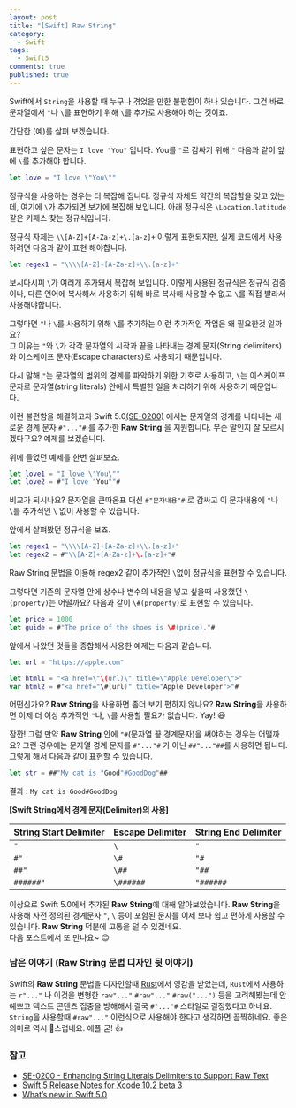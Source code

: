 ```yaml
---
layout: post
title: "[Swift] Raw String"
category:
  - Swift
tags: 
  - Swift5
comments: true
published: true
---
```


Swift에서 `String`을 사용할 때 누구나 겪었을 만한 불편함이 하나 있습니다.
그건 바로 문자열에서 `"`나 `\`를 표현하기 위해 `\`를 추가로 사용해야 하는 것이죠.

간단한 (예)를 살펴 보겠습니다.

표현하고 싶은 문자는 `I love "You"` 입니다. You를 `"`로 감싸기 위해 `"` 다음과 같이 앞에 `\`를 추가해야 합니다.

```swift
let love = "I love \"You\""
```

정규식을 사용하는 경우는 더 복잡해 집니다. 정규식 자체도 약간의 복잡함을 갖고 있는데, 여기에 `\`가 추가되면 보기에 복잡해 보입니다. 아래 정규식은 `\Location.latitude` 같은 키패스 찾는 정규식입니다.

정규식 자체는 `\\[A-Z]+[A-Za-z]+\.[a-z]+` 이렇게 표현되지만, 실제 코드에서 사용하려면 다음과 같이 표현 해야합니다.

```swift
let regex1 = "\\\\[A-Z]+[A-Za-z]+\\.[a-z]+"
```

보시다시피 `\`가 여러개 추가돼서 복잡해 보입니다. 이렇게 사용된 정규식은 정규식 검증이나, 다른 언어에 복사해서 사용하기 위해 바로 복사해 사용할 수 없고 `\`를 직접 발라서 사용해야합니다.

그렇다면 `"`나 `\`를 사용하기 위해 `\`를 추가하는 이런 추가적인 작업은 왜 필요한것 일까요? <br/>
그 이유는 `"`와 `\`가 각각 문자열의 시작과 끝을 나타내는 경계 문자(String delimiters)와 이스케이프 문자(Escape characters)로 사용되기 때문입니다. 

다시 말해 `"`는 문자열의 범위의 경계를 파악하기 위한 기호로 사용하고, `\`는 이스케이프 문자로 문자열(string literals) 안에서 특별한 일을 처리하기 위해 사용하기 때문입니다.

이런 불편함을 해결하고자 Swift 5.0[(SE-0200)](https://github.com/apple/swift-evolution/blob/master/proposals/0200-raw-string-escaping.md) 에서는 문자열의 경계를 나타내는 새로운 경계 문자 `#"..."#` 를 추가한 **Raw String** 을 지원합니다. 무슨 말인지 잘 모르시겠다구요? 예제를 보겠습니다.

위에 들었던 예제를 한번 살펴보죠.

```swift
let love1 = "I love \"You\""
let love2 = #"I love "You""#
```

비교가 되시나요? 문자열을 큰따옴표 대신 `#"문자내용"#` 로 감싸고 이 문자내용에 `"`나 `\`를 추가적인 `\` 없이 사용할 수 있습니다.

앞에서 살펴봤던 정규식을 보죠.

```swift
let regex1 = "\\\\[A-Z]+[A-Za-z]+\\.[a-z]+"
let regex2 = #"\\[A-Z]+[A-Za-z]+\.[a-z]+"#
```

Raw String 문법을 이용해 regex2 같이 추가적인 `\`없이 정규식을 표현할 수 있습니다.

그렇다면 기존의 문자열 안에 상수나 변수의 내용을 넣고 싶을때 사용했던 `\(property)`는 어떨까요?
다음과 같이 `\#(property)`로 표현할 수 있습니다.

```swift
let price = 1000
let guide = #"The price of the shoes is \#(price)."#
```

앞에서 나왔던 것들을 종합해서 사용한 예제는 다음과 같습니다.

```swift
let url = "https://apple.com"

let html1 = "<a href=\"\(url)\" title=\"Apple Developer\">"
var html2 = #"<a href="\#(url)" title="Apple Developer">"#
```

어떤신가요? **Raw String**을 사용하면 좀더 보기 편하지 않나요?
**Raw String**을 사용하면 이제 더 이상 추가적인 `"`나, `\`를 사용할 필요가 없습니다. Yay! 😆

잠깐! 그럼 만약 **Raw String** 안에 `"#`(문자열 끝 경계문자)을 써야하는 경우는 어떨까요?
그런 경우에는 문자열 경계 문자를 `#"..."#` 가 아닌 `##"..."##`를 사용하면 됩니다. 그렇게 해서 다음과 같이 표현할 수 있습니다.

```swift
let str = ##"My cat is "Good"#GoodDog"##
```

결과 : `My cat is Good#GoodDog` 


**[Swift String에서 경계 문자(Delimiter)의 사용]**<br/> 

| String Start Delimiter | Escape Delimiter | String End Delimiter  |
| ---------------------- | -----------------| --------------------- |
| `"`                    | `\`			    | `"`                   |
| `#"`	                  | `\#`             | `"#`                  |
| `##"`	               | `\##`            | `"##`                 |
| `######"`	            | `\######`        | `"######`             |

이상으로 Swift 5.0에서 추가된 **Raw String**에 대해 알아보았습니다.
**Raw String**을 사용해 사전 정의된 경계문자 `"`, `\` 등이 포함된 문자를 이제 보다 쉽고 편하게 사용할 수 있습니다. **Raw String** 덕분에 고통을 덜 수 있겠네요. <br/> 
다음 포스트에서 또 만나요~ 😊

### 남은 이야기 (Raw String 문법 디자인 뒷 이야기)

Swift의 **Raw String** 문법을 디자인할때 [Rust](https://ko.wikipedia.org/wiki/러스트_(프로그래밍_언어))에서 영감을 받았는데, `Rust`에서 사용하는 `r"..."` 나 이것을 변형한 `raw"..."`  `#raw"..."` `#raw("...")` 등을 고려해봤는데 안예쁘고 텍스트 콘텐츠 집중을 방해해서 결국 `#"..."#` 스타일로 결정했다고 하네요. `String`을 사용할때 `#raw"..."` 이런식으로 사용해야 한다고 생각하면 끔찍하네요. 좋은 의미로 역시 🍎스럽네요. 애플 굳! 👍
 
### 참고

* [SE-0200 - Enhancing String Literals Delimiters to Support Raw Text](https://github.com/apple/swift-evolution/blob/master/proposals/0200-raw-string-escaping.md)
* [Swift 5 Release Notes for Xcode 10.2 beta 3](https://developer.apple.com/documentation/xcode_release_notes/xcode_10_2_beta_3_release_notes/swift_5_release_notes_for_xcode_10_2_beta_3)
* [What’s new in Swift 5.0](https://www.hackingwithswift.com/articles/126/whats-new-in-swift-5-0)
